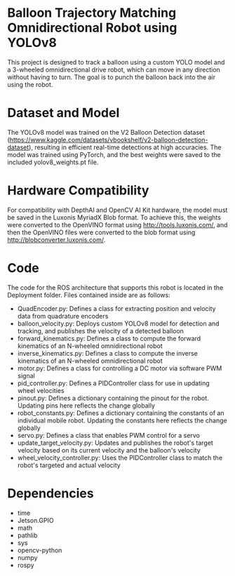 # Balloon Trajectory Matching Omnidirectional Robot using YOLOv8

This project is designed to track a balloon using a custom YOLO model and a 3-wheeled omnidirectional drive robot, which can move in any direction without having to turn. The goal is to punch the balloon back into the air using the robot.

# Dataset and Model

The YOLOv8 model was trained on the V2 Balloon Detection dataset (https://www.kaggle.com/datasets/vbookshelf/v2-balloon-detection-dataset), resulting in efficient real-time detections at high accuracies. The model was trained using PyTorch, and the best weights were saved to the included yolov8_weights.pt file.

# Hardware Compatibility

For compatibility with DepthAI and OpenCV AI Kit hardware, the model must be saved in the Luxonis MyriadX Blob format. To achieve this, the weights were converted to the OpenVINO format using http://tools.luxonis.com/, and then the OpenVINO files were converted to the blob format using http://blobconverter.luxonis.com/.

# Code

The code for the ROS architecture that supports this robot is located in the Deployment folder. Files contained inside are as follows:
- QuadEncoder.py: Defines a class for extracting position and velocity data from quadrature encoders
- balloon_velocity.py: Deploys custom YOLOv8 model for detection and tracking, and publishes the velocity of a detected balloon
- forward_kinematics.py: Defines a class to compute the forward kinematics of an N-wheeled omnidirectional robot
- inverse_kinematics.py: Defines a class to compute the inverse kinematics of an N-wheeled omnidirectional robot
- motor.py: Defines a class for controlling a DC motor via software PWM signal
- pid_controller.py: Defines a PIDController class for use in updating wheel velocities
- pinout.py: Defines a dictionary containing the pinout for the robot. Updating pins here reflects the change globally
- robot_constants.py: Defines a dictionary containing the constants of an individual mobile robot. Updating the constants here reflects the change globally
- servo.py: Defines a class that enables PWM control for a servo
- update_target_velocity.py: Updates and publishes the robot's target velocity based on its current velocity and the balloon's velocity
- wheel_velocity_controller.py: Uses the PIDController class to match the robot's targeted and actual velocity

# Dependencies

- time
- Jetson.GPIO
- math
- pathlib
- sys
- opencv-python
- numpy
- rospy
